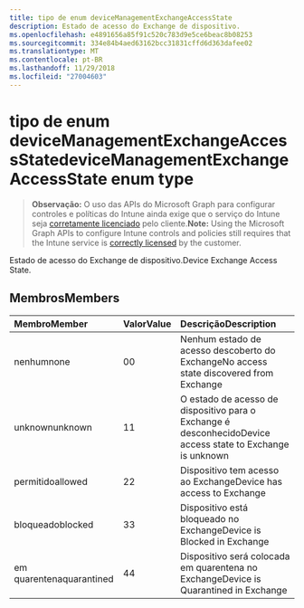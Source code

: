 ```yaml
---
title: tipo de enum deviceManagementExchangeAccessState
description: Estado de acesso do Exchange de dispositivo.
ms.openlocfilehash: e4891656a85f91c520c783d9e5ce6beac8b08253
ms.sourcegitcommit: 334e84b4aed63162bcc31831cffd6d363dafee02
ms.translationtype: MT
ms.contentlocale: pt-BR
ms.lasthandoff: 11/29/2018
ms.locfileid: "27004603"
---
```

# <a name="devicemanagementexchangeaccessstate-enum-type"></a><span data-ttu-id="5b601-103">tipo de enum deviceManagementExchangeAccessState</span><span class="sxs-lookup"><span data-stu-id="5b601-103">deviceManagementExchangeAccessState enum type</span></span>

> <span data-ttu-id="5b601-104">**Observação:** O uso das APIs do Microsoft Graph para configurar controles e políticas do Intune ainda exige que o serviço do Intune seja [corretamente licenciado](https://go.microsoft.com/fwlink/?linkid=839381) pelo cliente.</span><span class="sxs-lookup"><span data-stu-id="5b601-104">**Note:** Using the Microsoft Graph APIs to configure Intune controls and policies still requires that the Intune service is [correctly licensed](https://go.microsoft.com/fwlink/?linkid=839381) by the customer.</span></span>

<span data-ttu-id="5b601-105">Estado de acesso do Exchange de dispositivo.</span><span class="sxs-lookup"><span data-stu-id="5b601-105">Device Exchange Access State.</span></span>
## <a name="members"></a><span data-ttu-id="5b601-106">Membros</span><span class="sxs-lookup"><span data-stu-id="5b601-106">Members</span></span>
|<span data-ttu-id="5b601-107">Membro</span><span class="sxs-lookup"><span data-stu-id="5b601-107">Member</span></span>|<span data-ttu-id="5b601-108">Valor</span><span class="sxs-lookup"><span data-stu-id="5b601-108">Value</span></span>|<span data-ttu-id="5b601-109">Descrição</span><span class="sxs-lookup"><span data-stu-id="5b601-109">Description</span></span>|
|:---|:---|:---|
|<span data-ttu-id="5b601-110">nenhum</span><span class="sxs-lookup"><span data-stu-id="5b601-110">none</span></span>|<span data-ttu-id="5b601-111">0</span><span class="sxs-lookup"><span data-stu-id="5b601-111">0</span></span>|<span data-ttu-id="5b601-112">Nenhum estado de acesso descoberto do Exchange</span><span class="sxs-lookup"><span data-stu-id="5b601-112">No access state discovered from Exchange</span></span>|
|<span data-ttu-id="5b601-113">unknown</span><span class="sxs-lookup"><span data-stu-id="5b601-113">unknown</span></span>|<span data-ttu-id="5b601-114">1</span><span class="sxs-lookup"><span data-stu-id="5b601-114">1</span></span>|<span data-ttu-id="5b601-115">O estado de acesso de dispositivo para o Exchange é desconhecido</span><span class="sxs-lookup"><span data-stu-id="5b601-115">Device access state to Exchange is unknown</span></span>|
|<span data-ttu-id="5b601-116">permitido</span><span class="sxs-lookup"><span data-stu-id="5b601-116">allowed</span></span>|<span data-ttu-id="5b601-117">2</span><span class="sxs-lookup"><span data-stu-id="5b601-117">2</span></span>|<span data-ttu-id="5b601-118">Dispositivo tem acesso ao Exchange</span><span class="sxs-lookup"><span data-stu-id="5b601-118">Device has access to Exchange</span></span>|
|<span data-ttu-id="5b601-119">bloqueado</span><span class="sxs-lookup"><span data-stu-id="5b601-119">blocked</span></span>|<span data-ttu-id="5b601-120">3</span><span class="sxs-lookup"><span data-stu-id="5b601-120">3</span></span>|<span data-ttu-id="5b601-121">Dispositivo está bloqueado no Exchange</span><span class="sxs-lookup"><span data-stu-id="5b601-121">Device is Blocked in Exchange</span></span>|
|<span data-ttu-id="5b601-122">em quarentena</span><span class="sxs-lookup"><span data-stu-id="5b601-122">quarantined</span></span>|<span data-ttu-id="5b601-123">4</span><span class="sxs-lookup"><span data-stu-id="5b601-123">4</span></span>|<span data-ttu-id="5b601-124">Dispositivo será colocada em quarentena no Exchange</span><span class="sxs-lookup"><span data-stu-id="5b601-124">Device is Quarantined in Exchange</span></span>|



